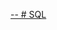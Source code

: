[-- # SQL](https://docs.google.com/spreadsheets/d/17PqwRL7Z-ssAh2QEjOnC3jNxdkrtwbWwTX8u07aHV2w/edit#gid=0)
